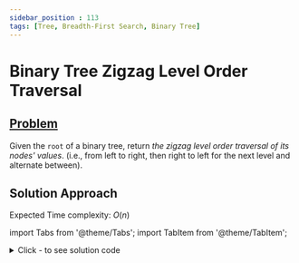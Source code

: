 ```yaml
---
sidebar_position : 113
tags: [Tree, Breadth-First Search, Binary Tree]
---
```


# Binary Tree Zigzag Level Order Traversal

## [Problem](https://leetcode.com/problems/binary-tree-zigzag-level-order-traversal/)

<p>Given the <code>root</code> of a binary tree, return <em>the zigzag level order traversal of its nodes&#39; values</em>. (i.e., from left to right, then right to left for the next level and alternate between).</p>

## Solution Approach

Expected Time complexity: $O(n)$

import Tabs from '@theme/Tabs';
import TabItem from '@theme/TabItem';

<details><summary>Click - to see solution code</summary>

<Tabs>
<TabItem value="cpp" label="C++">

```cpp
class Solution {
    vector<vector<int>> ans;
    int h = -1;

   public:
    void maxHeight(TreeNode* temp, int ht) {
        if (temp == NULL) return;
        h = max(ht, h);
        maxHeight(temp->left, ht + 1);
        maxHeight(temp->right, ht + 1);
    }

    void build(TreeNode* temp, int ht) {
        if (temp == NULL) return;
        ans[ht].push_back(temp->val);
        build(temp->left, ht + 1);
        build(temp->right, ht + 1);
    }

    vector<vector<int>> zigzagLevelOrder(TreeNode* root) {
        TreeNode* temp;
        temp = new TreeNode;
        temp = root;
        maxHeight(temp, 0);
        ans.resize(h + 1);
        temp = root;
        build(temp, 0);
        for (int i = 1; i <= h; i += 2) {
            reverse(ans[i].begin(), ans[i].end());
        }
        return ans;
    }
};

```
</TabItem>
</Tabs>

</details>
